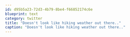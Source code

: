 ```yaml
---
id: d95b5a23-72d3-4b79-8be4-f66852174c6e
blueprint: text
category: twitter
title: "Doesn't look like hiking weather out there.."
caption: "Doesn't look like hiking weather out there.."
---
```

